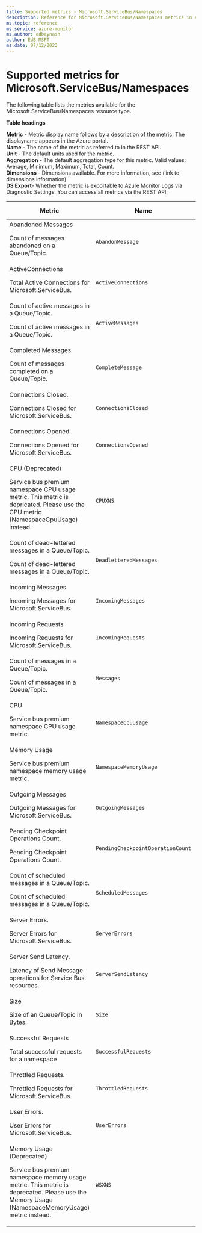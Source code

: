 ```yaml
---
title: Supported metrics - Microsoft.ServiceBus/Namespaces
description: Reference for Microsoft.ServiceBus/Namespaces metrics in Azure Monitor.
ms.topic: reference
ms.service: azure-monitor
ms.author: edbaynash
author: EdB-MSFT
ms.date: 07/12/2023
---
```

# Supported metrics for Microsoft.ServiceBus/Namespaces  
<!-- Data source : naam-->


The following table lists the metrics available for the Microsoft.ServiceBus/Namespaces resource type.

  

**Table headings**
  
**Metric** - Metric display name follows by a description of the metric. The displayname appears in the Azure portal.  
**Name** - The name of the metric as referred to in the REST API.  
**Unit** - The default units used for the metric.  
**Aggregation** - The default aggregation type for this metric. Valid values: Average, Minimum, Maximum, Total, Count.  
**Dimensions** - Dimensions available. For more information, see (link to dimensions information).  
**DS Export**- Whether the metric is exportable to Azure Monitor Logs via Diagnostic Settings.  You can access all metrics via the REST API.  
  
  
|Metric|Name|Unit|Aggregation|Dimensions|DS Export|
|---|---|---|---|---|---|
|Abandoned Messages<p><p>Count of messages abandoned on a Queue/Topic. |`AbandonMessage` |Count |Total |EntityName |Yes|
|ActiveConnections<p><p>Total Active Connections for Microsoft.ServiceBus. |`ActiveConnections` |Count |Total |No Dimensions |No|
|Count of active messages in a Queue/Topic.<p><p>Count of active messages in a Queue/Topic. |`ActiveMessages` |Count |Average |EntityName |No|
|Completed Messages<p><p>Count of messages completed on a Queue/Topic. |`CompleteMessage` |Count |Total |EntityName |Yes|
|Connections Closed.<p><p>Connections Closed for Microsoft.ServiceBus. |`ConnectionsClosed` |Count |Average |EntityName |No|
|Connections Opened.<p><p>Connections Opened for Microsoft.ServiceBus. |`ConnectionsOpened` |Count |Average |EntityName |No|
|CPU (Deprecated)<p><p>Service bus premium namespace CPU usage metric. This metric is depricated. Please use the CPU metric (NamespaceCpuUsage) instead. |`CPUXNS` |Percent |Maximum |Replica |No|
|Count of dead-lettered messages in a Queue/Topic.<p><p>Count of dead-lettered messages in a Queue/Topic. |`DeadletteredMessages` |Count |Average |EntityName |No|
|Incoming Messages<p><p>Incoming Messages for Microsoft.ServiceBus. |`IncomingMessages` |Count |Total |EntityName |Yes|
|Incoming Requests<p><p>Incoming Requests for Microsoft.ServiceBus. |`IncomingRequests` |Count |Total |EntityName |Yes|
|Count of messages in a Queue/Topic.<p><p>Count of messages in a Queue/Topic. |`Messages` |Count |Average |EntityName |No|
|CPU<p><p>Service bus premium namespace CPU usage metric. |`NamespaceCpuUsage` |Percent |Maximum |Replica |No|
|Memory Usage<p><p>Service bus premium namespace memory usage metric. |`NamespaceMemoryUsage` |Percent |Maximum |Replica |No|
|Outgoing Messages<p><p>Outgoing Messages for Microsoft.ServiceBus. |`OutgoingMessages` |Count |Total |EntityName |Yes|
|Pending Checkpoint Operations Count.<p><p>Pending Checkpoint Operations Count. |`PendingCheckpointOperationCount` |Count |Total |No Dimensions |No|
|Count of scheduled messages in a Queue/Topic.<p><p>Count of scheduled messages in a Queue/Topic. |`ScheduledMessages` |Count |Average |EntityName |No|
|Server Errors.<p><p>Server Errors for Microsoft.ServiceBus. |`ServerErrors` |Count |Total |EntityName, OperationResult |No|
|Server Send Latency.<p><p>Latency of Send Message operations for Service Bus resources. |`ServerSendLatency` |MilliSeconds |Average |EntityName |Yes|
|Size<p><p>Size of an Queue/Topic in Bytes. |`Size` |Bytes |Average |EntityName |No|
|Successful Requests<p><p>Total successful requests for a namespace |`SuccessfulRequests` |Count |Total |EntityName, OperationResult |No|
|Throttled Requests.<p><p>Throttled Requests for Microsoft.ServiceBus. |`ThrottledRequests` |Count |Total |EntityName, OperationResult, MessagingErrorSubCode |No|
|User Errors.<p><p>User Errors for Microsoft.ServiceBus. |`UserErrors` |Count |Total |EntityName, OperationResult |No|
|Memory Usage (Deprecated)<p><p>Service bus premium namespace memory usage metric. This metric is deprecated. Please use the  Memory Usage (NamespaceMemoryUsage) metric instead. |`WSXNS` |Percent |Maximum |Replica |No|


<!--Gen Date:  Wed Jul 12 2023 17:59:09 GMT+0300 (Israel Daylight Time)-->